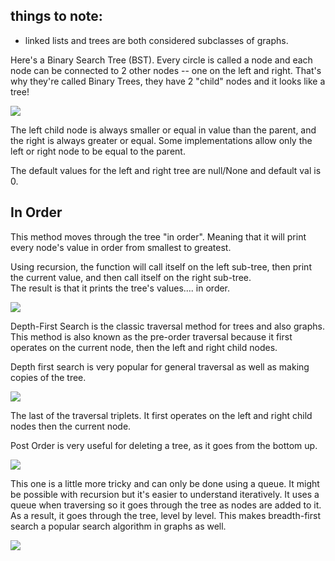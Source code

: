 things to note:
---------------

-   linked lists and trees are both considered subclasses of graphs.

Here's a Binary Search Tree (BST). Every circle is called a node and
each node can be connected to 2 other nodes -- one on the left and
right. That's why they're called Binary Trees, they have 2 "child" nodes
and it looks like a tree!

[![](https://res.cloudinary.com/practicaldev/image/fetch/s--tVm8AAUD--/c_limit%2Cf_auto%2Cfl_progressive%2Cq_auto%2Cw_880/https://dev-to-uploads.s3.amazonaws.com/i/4t1sycs1xsvt4qqs1m57.png)](https://res.cloudinary.com/practicaldev/image/fetch/s--tVm8AAUD--/c_limit%2Cf_auto%2Cfl_progressive%2Cq_auto%2Cw_880/https://dev-to-uploads.s3.amazonaws.com/i/4t1sycs1xsvt4qqs1m57.png)

The left child node is always smaller or equal in value than the parent,
and the right is always greater or equal. Some implementations allow
only the left or right node to be equal to the parent.

The default values for the left and right tree are null/None and default
val is 0.

[](#in-order)In Order
---------------------

This method moves through the tree "in order". Meaning that it will
print every node's value in order from smallest to greatest.

Using recursion, the function will call itself on the left sub-tree,
then print the current value, and then call itself on the right
sub-tree.  
 The result is that it prints the tree's values.... in order.

[![](https://res.cloudinary.com/practicaldev/image/fetch/s--zaYuwulZ--/c_limit%2Cf_auto%2Cfl_progressive%2Cq_66%2Cw_880/https://dev-to-uploads.s3.amazonaws.com/i/w0z2pz1f7th1k0ut8rbr.gif)](https://res.cloudinary.com/practicaldev/image/fetch/s--zaYuwulZ--/c_limit%2Cf_auto%2Cfl_progressive%2Cq_66%2Cw_880/https://dev-to-uploads.s3.amazonaws.com/i/w0z2pz1f7th1k0ut8rbr.gif)

Depth-First Search is the classic traversal method for trees and also
graphs. This method is also known as the pre-order traversal because it
first operates on the current node, then the left and right child nodes.

Depth first search is very popular for general traversal as well as
making copies of the tree.

[![](https://res.cloudinary.com/practicaldev/image/fetch/s--jhfHLfge--/c_limit%2Cf_auto%2Cfl_progressive%2Cq_66%2Cw_880/https://dev-to-uploads.s3.amazonaws.com/i/qpsgkhgccjrjn9ybxb6l.gif)](https://res.cloudinary.com/practicaldev/image/fetch/s--jhfHLfge--/c_limit%2Cf_auto%2Cfl_progressive%2Cq_66%2Cw_880/https://dev-to-uploads.s3.amazonaws.com/i/qpsgkhgccjrjn9ybxb6l.gif)

The last of the traversal triplets. It first operates on the left and
right child nodes then the current node.

Post Order is very useful for deleting a tree, as it goes from the
bottom up.

[![](https://res.cloudinary.com/practicaldev/image/fetch/s--UFh1HPf7--/c_limit%2Cf_auto%2Cfl_progressive%2Cq_66%2Cw_880/https://dev-to-uploads.s3.amazonaws.com/i/zv1x6vo9p8cqopqzod0n.gif)](https://res.cloudinary.com/practicaldev/image/fetch/s--UFh1HPf7--/c_limit%2Cf_auto%2Cfl_progressive%2Cq_66%2Cw_880/https://dev-to-uploads.s3.amazonaws.com/i/zv1x6vo9p8cqopqzod0n.gif)

This one is a little more tricky and can only be done using a queue. It
might be possible with recursion but it's easier to understand
iteratively. It uses a queue when traversing so it goes through the tree
as nodes are added to it. As a result, it goes through the tree, level
by level. This makes breadth-first search a popular search algorithm in
graphs as well.

[![](https://res.cloudinary.com/practicaldev/image/fetch/s--Lng93Nkl--/c_limit%2Cf_auto%2Cfl_progressive%2Cq_auto%2Cw_880/https://dev-to-uploads.s3.amazonaws.com/i/eijg2o9eo8xtqk40q91d.png)](https://res.cloudinary.com/practicaldev/image/fetch/s--Lng93Nkl--/c_limit%2Cf_auto%2Cfl_progressive%2Cq_auto%2Cw_880/https://dev-to-uploads.s3.amazonaws.com/i/eijg2o9eo8xtqk40q91d.png)
